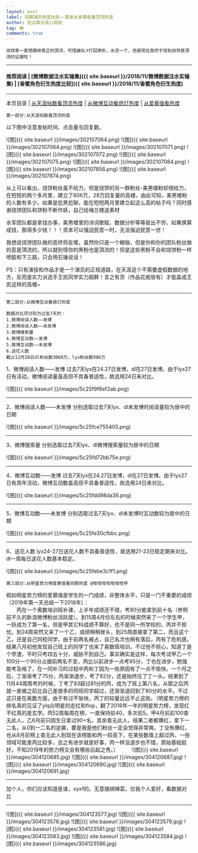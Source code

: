 ```yaml
---
layout: post
label: 同期演员热度比较——更新从爱慕值看顶流热度
author: 吃瓜群众良心网民
tag: 锤
comments: true
---
```


    烧饼家一直想捆绑真正的頂流，可惜被OLY打回原形，水货一个，但是现在我终于找到烧饼是頂流的证据啦！

---

#### 推荐阅读 | [微博数据注水实锤集]({{ site.baseurl }}/2018/11/微博数据注水实锤集) | [香蜜角色衍生热度比较]({{ site.baseurl }}/2018/11/香蜜角色衍生热度) 

---
本页目录 \| [从天涯帖数看顶流热度](#dxjjg) \| [从微博互动看熄灯热度](#dxjjb) \| [从爱慕值看热度](#dxjja)

<a class="anchor" name="dxjjg"></a>

    第一部分:从天涯帖数看顶流热度

以下图中注意发帖时间、点击量与回复数。

![图]({{ site.baseurl }}/images/302107064.png)
![图]({{ site.baseurl }}/images/302107064.png)
![图]({{ site.baseurl }}/images/302107071.png)
![图]({{ site.baseurl }}/images/302107072.png)
![图]({{ site.baseurl }}/images/302107075.png)
![图]({{ site.baseurl }}/images/302107084.png)
![图]({{ site.baseurl }}/images/302107856.png)
![图]({{ site.baseurl }}/images/302107874.png)


从上可以看出，烧饼粉丝虽不给力，但是烧饼的另一群粉丝-美男楼粉却很给力，在短短的两个多月里，建立了806万，28万回复量的高楼，由此可知，美男楼粉的人数有多少。如果是尬黑尬聊，能在短短两月里建立起这么高的帖子吗？同时感谢烧饼团队和饼粉不断作妖，自己给梅兰楼送素材

水军团队都是拿钱办事，美男楼里的诗词歌赋、数据分析等等层出不穷，如果换算成钱，那得多少钱！！！资本可以强迫民意一时，无法强迫民意一世！

我想说烧饼团队做的恶终将反噬，虽然你只是一个糊咖，但是你和你的团队粉丝做的恶是頂流的，所以就别怪你的黑粉也是頂流的！但是这些黑粉不会和烧饼粉一样喷脏和下三路，只会用石锤说话！

PS：只有演技和作品才是一个演员的正规道路，在天涯这个不需要虚假数据的地方，反而是实力派选手王凯同学实力超群！言之有货（作品花痴皆有）才能盖成王凯这样的高楼~

---

<a class="anchor" name="dxjjb"></a>

    第二部分:从微博互动看熄灯热度

    数据对比项分别为过去7天的： 
    1.微博阅读人数——发博 
    2.微博阅读人数——未发博 
    3.微博搜索量 
    4.微博互动数——发博 
    5.微博互动数——未发博 
    6.送花人数 
    截止12月28日dl粉丝数3068万，lyx粉丝数996万

1、微博阅读人数——发博
过去7天lyx在24.27日发博，dl在27日发博。由于lyx27日有活动，微博阅读量虽高但不具备普适性，故选用24日来对比。

![图]({{ site.baseurl }}/images/5c25f9f6ef2ab.png)

---

2、微博阅读人数——未发博
分别选取过去7天lyx、dl未发博时阅读量较为居中的日期

![图]({{ site.baseurl }}/images/5c25fce755405.png)

---

3、微博搜索量
分别选取过去7天lyx、dl微博搜索量较为居中的日期

![图]({{ site.baseurl }}/images/5c25fd72bb75e.png)

---

4、微博互动数——发博
过去7天lyx在24.27日发博，dl在27日发博。由于lyx27日有周年活动，微博互动数虽高但不具备普适性，故选用24日来对比。

![图]({{ site.baseurl }}/images/5c25fdd98da36.png)

---

5、微博互动数——未发博
分别选取过去7天lyx、dl未发博时互动数较为居中的日期

![图]({{ site.baseurl }}/images/5c25fe30cfbbc.png)

---

6、送花人数
lyx24-27日送花人数不具备普适性，故选用21-23日稳定期来对比。dl一周每日送花人数基本稳定。

![图]({{ site.baseurl }}/images/5c25febe3c1f1.png)

<a class="anchor" name="dxjja"></a>

    第三部分:从明星势力榜爱慕值看同期热度 @吱吱吱吱吱吱吱呼

假如明星势力榜的爱慕值是学生的一门成绩，非整体水平，只是一门不重要的成绩（2019年第一天总结一下2018年）：  
　　丙在一个奥数培训班补课，上半年成绩还不错，考80分能拿到前十名（参照前不久的新浪微博粉丝活跃度）。到15周4月份左右的时候突然来了一个学生甲，一跃成为了第一名，但是甲其它科成绩不算好，也不是同一所学校的，丙并不担忧。到24周突然又来了一个乙，成绩稍稍冒头，到25周直接拿了第二，而且这个乙，还是自己同校同学，由于前两名被占，自己名次也稍有落后，丙有了危机感。结果八月初他发现自己班上的同学丁也来了奥数班培训，不过他不担心，知道丁是个学渣，平时只考四五十分，威胁不到自己。事实确实是这样，每次考试甲乙一个100分一个95分占据前两名不变，丙比以前进步一点考85分，丁也在进步，勉强能考及格了，在一同补习的过程中丙和丁因为一些原因有了一点不愉快。一个月之后，丁渐渐考了75分，丙渐渐退步，考了82分，还是始终压了丁一头。结果到了11月44周周考的时候，丁考了83超过81分的丙，成为了班上第八名，从那之后丙就一直被之前比自己差很多的同班同学超过，还渐渐退回到了80分的水平。不过这只是在奥数方面，由于有过不愉快，丙丁的较量远远不止这些。（明星势力榜的排名真的见证了ylq众明星的走红和flop，翻了2018年一年的明星势力榜，发现红不红真的是玄学。丙52周每周在榜，一直保持前40，多次前5。甲4月前前100查无此人，乙6月前只因生日拿过90+名，其余查无此人，结果二者都爆红，拿下一二名，从0到一二名的逆袭，要是我是他们粉丝一定会觉得非常爽。丁没有爆红，也从8月前榜上查无此人到现在该榜能和丙一较高下，在某些数值上超过丙，一些领域可能差丙比较多，总之有进步就是好事，丙一样没退步也不错，原始基础挺好。不知2019年的势力榜又会有哪些后起之秀。）
　　
![图]({{ site.baseurl }}/images/304120685.jpg)
![图]({{ site.baseurl }}/images/304120687.jpg)
![图]({{ site.baseurl }}/images/304120690.jpg)
![图]({{ site.baseurl }}/images/304120691.jpg)

---

加个人，你们应该知道是谁，xyxf的。无意捆绑辣菜，仅我个人爱好，看数据对比

---

![图]({{ site.baseurl }}/images/304123577.jpg)
![图]({{ site.baseurl }}/images/304123578.jpg)
![图]({{ site.baseurl }}/images/304123579.jpg)
![图]({{ site.baseurl }}/images/304123581.jpg)
![图]({{ site.baseurl }}/images/304123583.jpg)
![图]({{ site.baseurl }}/images/304123584.jpg)
![图]({{ site.baseurl }}/images/304123586.jpg)

